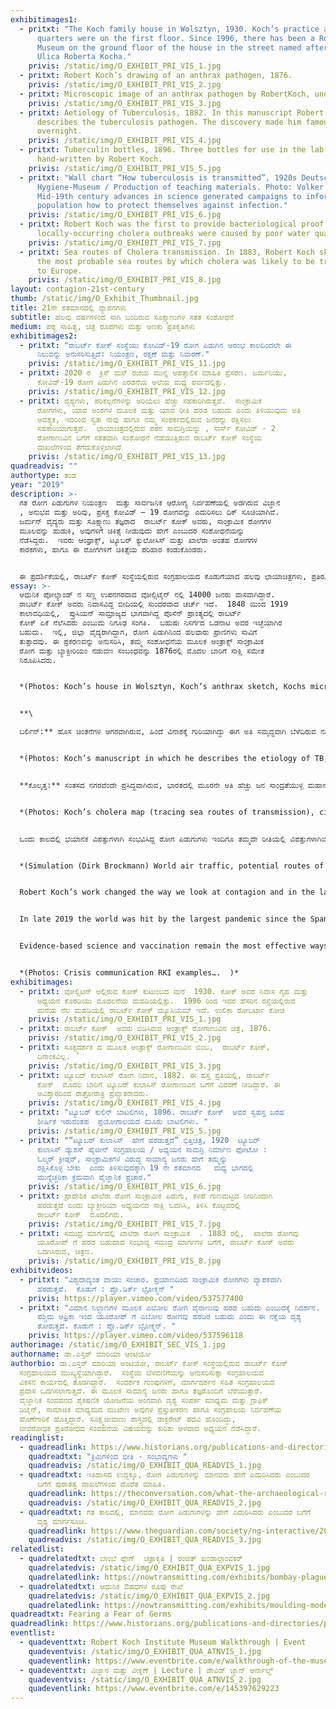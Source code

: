 ```yaml
---
exhibitimages1:
  - pritxt: "The Koch family house in Wolsztyn, 1930. Koch’s practice and the living
      quarters were on the first floor. Since 1996, there has been a Robert Koch
      Museum on the ground floor of the house in the street named after him:
      Ulica Roberta Kocha."
    privis: /static/img/O_EXHIBIT_PRI_VIS_1.jpg
  - pritxt: Robert Koch’s drawing of an anthrax pathogen, 1876.
    privis: /static/img/O_EXHIBIT_PRI_VIS_2.jpg
  - pritxt: Microscopic image of an anthrax pathogen by RobertKoch, undated.
    privis: /static/img/O_EXHIBIT_PRI_VIS_3.jpg
  - pritxt: Aetiology of Tuberculosis, 1882. In this manuscript Robert Koch first
      describes the tuberculosis pathogen. The discovery made him famous
      overnight.
    privis: /static/img/O_EXHIBIT_PRI_VIS_4.jpg
  - pritxt: Tuberculin bottles, 1896. Three bottles for use in the lab with labels
      hand-written by Robert Koch.
    privis: /static/img/O_EXHIBIT_PRI_VIS_5.jpg
  - pritxt: "Wall chart “How tuberculosis is transmitted”, 1920s Deutsches
      Hygiene-Museum / Production of teaching materials. Photo: Volker Kreidler.
      Mid-19th century advances in science generated campaigns to inform the
      population how to protect themselves against infection."
    privis: /static/img/O_EXHIBIT_PRI_VIS_6.jpg
  - pritxt: Robert Koch was the first to provide bacteriological proof that
      locally-occurring cholera outbreaks were caused by poor water quality.
    privis: /static/img/O_EXHIBIT_PRI_VIS_7.jpg
  - pritxt: Sea routes of Cholera transmission. In 1883, Robert Koch sketched out
      the most probable sea routes by which cholera was likely to be transmitted
      to Europe.
    privis: /static/img/O_EXHIBIT_PRI_VIS_8.jpg
layout: contagion-21st-century
thumb: /static/img/O_Exhibit_Thumbnail.jpg
title: 21ನೇ ಶತಮಾನದಲ್ಲಿ ವ್ಯಾಪನಗಳು
subtitle: ಹಲವು ವರ್ಷಗಳಿಂದ ಸಾಗಿ ಬಂದಿರುವ ಸೂಕ್ಷ್ಮಾಣುಗಳ ಸತತ ಸಂಶೋಧನೆ
medium: ಪಠ್ಯ ಸಾಹಿತ್ಯ, ಚಿತ್ರ ರೂಪಗಳು ಮತ್ತು ಅಣಕು ಪ್ರತಿಕೃತಿಗಳು
exhibitimages2:
  - pritxt: "ರಾಬರ್ಟ್‌ ಕೋಕ್ ಸಂಸ್ಥೆಯು ಕೋವಿಡ್‌-19 ರೋಗ ಪಿಡುಗಿನ ಆರಂಭ ಕಾಲದಿಂದಲೇ ಈ
      ನಿಲುವನ್ನು ಅನುಸರಿಸುತ್ತಿದೆ: ನಿಯಂತ್ರಣ, ರಕ್ಷಣೆ ಮತ್ತು ನಿವಾರಣೆ."
    privis: /static/img/O_EXHIBIT_PRI_VIS_11.jpg
  - pritxt: 2020 ರ  ಕ್ರಿಸ್ ಮಸ್‌ ರಜೆಯ ಮುನ್ನ ಆಪತ್ಕಾಲಿಕ ಮಾಹಿತಿ ಪ್ರಸರಣ. ಜರ್ಮನಿಯು,
      ಕೋವಿಡ್‌-19 ರೋಗ ಪಿಡುಗಿನ ಎರಡನೆಯ ಅಲೆಯ ಮಧ್ಯ ಪರ್ವದಲ್ಲಿತ್ತು.
    privis: /static/img/O_EXHIBIT_PRI_VIS_12.jpg
  - pritxt: ದೃಶ್ಯಗಳು, ಪರಿಕಲ್ಪನೆಗಳನ್ನು ಅರಿಯಲು ಹೆಚ್ಚು ಸಹಕಾರಿಗಿರುತ್ತವೆ.  ಸಾಂಕ್ರಾಮಿಕ
      ರೋಗಗಳು, ಯಾವ ಅಂಶಗಳ ಮೂಲಕ ಮತ್ತು ಯಾವ ರೀತಿ ಹರಡ ಬಹುದು ಎಂದು ತಿಳಿಯುವುದು ಅತಿ
      ಅವಶ್ಯಕ, ಇದರಿಂದ ಸ್ವತಃ ನಾವು ಹಾಗೂ ನಮ್ಮ ಸಂಪರ್ಕದಲ್ಲಿರುವ ಜನರನ್ನು ರಕ್ಷಿಸಲು
      ಸಹಕಾರಿಯಾಗುತ್ತವೆ.  ಛಾಯಾಚಿತ್ರದಲ್ಲಿರುವ ಪಠನ ಸಾಮಗ್ರಿಯನ್ನು , ಸಾರ್ಸ್‌ ಕೋವಿಡ್‌ - 2
      ರೋಗಾಣುವಿನ ಬಗೆಗೆ ಸತತವಾಗಿ ಸಂಶೋಧನೆ ನೆಡೆಯುತ್ತಿರುವ ರಾಬರ್ಟ್‌ ಕೋಕ್ ಸಂಸ್ಥೆಯ
      ದಾಖಲೆಗಳಿಂದ ತೆಗೆದುಕೊಳ್ಳಲಾಗಿದೆ
    privis: /static/img/O_EXHIBIT_PRI_VIS_13.jpg
quadreadvis: ""
authortype: ತಂಡ
year: "2019"
description: >-
  ಗತ ರೋಗ ಪಿಡುಗುಗಳ ನಿಯಂತ್ರಣ  ಮತ್ತು ಸಾರ್ವಜನಿಕ ಆರೋಗ್ಯ ನಿರ್ವಹಣೆಯಲ್ಲಿ ಅಡಗಿರುವ ವಿಜ್ಞಾನ
  , ಅನುಭವ ಮತ್ತು ಅರಿವು, ಪ್ರಸಕ್ತ ಕೋವಿಡ್‌ – 19 ರೋಗವನ್ನು ಎದುರಿಸಲು ದಿಕ್‌ ಸೂಚಿಯಾಗಿವೆ. 
  ಜರ್ಮನ್‌ ವೈದ್ಯರು ಮತ್ತು ಸೂಕ್ಷ್ಮಾಣು ತಜ್ಞರಾದ  ರಾಬರ್ಟ್‌ ಕೋಕ್ ಅವರು, ಸಾಂಕ್ರಾಮಿಕ ರೋಗಗಳ
  ಮೂಲವನ್ನು ಹುಡುಕಿ, ಅವುಗಳಿಗೆ ಚಿಕಿತ್ಸೆ ನೀಡುವುದು ಹೇಗೆ ಎಂಬುದರ ಸಂಶೋಧನೆಯನ್ನು
  ನೆಡೆಸಿದ್ದರು.  ಇವರು ಆಂಥ್ರಾಕ್ಸ್‌, ಟ್ಯೂಬರ್ ಕ್ಯುಲೋಸಿಸ್‌ ಮತ್ತು ಖಾಲೆರಾ ಅಂತಹ ರೋಗಗಳ
  ಕಾರಕಗಳು, ಹಾಗೂ ಈ ರೋಗಗಳಿಗೆ ಚಿಕಿತ್ಸೆಯ ಪರಿಹಾರ ಕಂಡುಕೊಂಡರು.  


  ಈ ಪ್ರದರ್ಶಿಕೆಯಲ್ಲಿ, ರಾಬರ್ಟ್‌ ಕೋಕ್ ಸಂಸ್ಥೆಯಲ್ಲಿರುವ ಸಂಗ್ರಹಾಲಯದ ಕೊಡುಗೆಯಾದ ಹಲವು ಛಾಯಾಚಿತ್ರಗಳು, ಪ್ರತಿರೂಪಗಳು, ಅನುಕರಣಾತ್ಮಕ ಕೃತಿಗಳು ಪ್ರದರ್ಶಿತ ಗೊಂಡಿವೆ.  ರಾಬರ್ಟ್‌ ಕೋಕ್ ಅವರು ತಮ್ಮ ಮೊದಲ ಅನ್ವೇಷಣೆಗಳನ್ನು ಕೈಗೊಂಡ  ಸ್ಥಳಗಳನ್ನು ಪ್ರಸ್ತುತ ಪಡಿಸಲಾಗಿದೆ.  ಸಾಂಕ್ರಾಮಿಕ ರೋಗಗಳ ವಿರುದ್ಧ ಮಾನವರ ಸತತ ಹೋರಾಟಗಳು ಕಾಲಾಂತರದಲ್ಲಿ ಹೇಗೆ ವಿಕಸನ ಹೊಂದಿವೆ ಎಂಬುದನ್ನು  ಚಿಂತಿಸಬೇಕಾಗಿದೆ.
essay: >-
  ಆಧುನಿಕ ಪೋಲ್ಯಾಂಡ್‌ ನ ಸಣ್ಣ ಉಪನಗರವಾದ ವೋಲ್ಸಿಟೈನ್‌ ನಲ್ಲಿ 14000 ಜನರು ವಾಸವಾಗಿದ್ದಾರೆ. 
  ರಾಬರ್ಟ್‌ ಕೋಕ್ ಅವರು ನಿವಾಸವಿದ್ದ ಬೀದಿಯಲ್ಲಿ ಸುಂದರವಾದ ಚರ್ಚ್‌ ಇದೆ.  1848 ಯಿಂದ 1919
  ಕಾಲಾವಧಿಯಲ್ಲಿ,  ಪ್ರುಸಿಯನ್‌ ಸಾಮ್ರಾಜ್ಯದ ಭಾಗವಾಗಿದ್ದ ಪೊಸೆನ್‌ ಪ್ರಾಂತ್ಯದಲ್ಲಿ ರಾಬರ್ಟ್‌
  ಕೋಕ್ ಏಕೆ ನೆಲೆಸಿದರು ಎಂಬುದು ನಿಗೂಢ ಸಂಗತಿ.  ಬಹುಷಃ ನಿಸರ್ಗದ ಒಡನಾಟ ಅವರ ಇಚ್ಛೆಯಾಗಿರ
  ಬಹುದು.  ಇಲ್ಲಿ, ಜಿಲ್ಲಾ ವೈದ್ಯರಾಗಿದ್ದಾಗ, ರೋಗ ಪಿಡುಗಿನಿಂದ ಹಲವಾರು ಪ್ರಾಣಿಗಳು ಸಾವಿಗೆ
  ತುತ್ತಾದವು. ಈ ಪ್ರಕರಣವನ್ನು ಅನುಸರಿಸಿ, ತಮ್ಮ ಸಂಶೋಧನೆಯ ಮೂಲಕ ಆಂತ್ರಾಕ್ಸ್‌ ಸಾಂಕ್ರಾಮಿಕ
  ರೋಗ ಮತ್ತು ಬ್ಯಾಕ್ಟೀರಿಯಂ ನಡುವಣ ಸಂಬಂಧವನ್ನು 1876ರಲ್ಲಿ ಮೊದಲ ಬಾರಿಗೆ ಸಾಕ್ಷಿ ಸಮೇತ
  ನಿರೂಪಿಸಿದರು.


  *(Photos: Koch’s house in Wolsztyn, Koch’s anthrax sketch, Kochs microscopic anthrax  image)* 


  **\

  ಬರ್ಲಿನ್:‌** ಹೊಸ ಚಿಂತನೆಗಳ ಆಗರವಾಗಿರುವ, ಹಿಂದೆ ವಿನಾಶಕ್ಕೆ ಗುರಿಯಾಗಿದ್ದು ಈಗ ಅತಿ ಸಮೃದ್ಧವಾಗಿ ಬೆಳೆದಿರುವ ನಗರ,  ಬರ್ಲಿನ್.‌  3.8   ದಶಲಕ್ಷ ಜನಸಂಖ್ಯೆ ಹೊಂದಿದ್ದು, ಯೋರೋಪ್ ಖಂಡದಲ್ಲೀಯೇ ಎರಡನೇ ಅತಿ ಹೆಚ್ಚು ಜನ ಸಾಂದ್ರತೆಯುಳ್ಳ ನಗರವಾಗಿದೆ.  ಎಲ್ಲ ಬಗೆಯ ಜನರು ಇಲ್ಲಿ ವಾಸವಾಗಿದ್ದಾರೆ, ಕೆಲಸ ಮಾಡುತ್ತಾರೆ.  ಕಾಬಲ್‌ಸ್ಟೋನ್‌ ಬೀದಿಗಳಲ್ಲಿ ಕುದುರೆಗಳ ನೆಡಿಗೆಯ ಸಪ್ಪಳ ಕೇಳುತ್ತಿದ್ದ ಕಾಲವೊಂದಿತ್ತು.  ಈಗ ಆಧುನಿಕ ಇಂಜಿನ್ ಗಳ ಸದ್ದು ಕೇಳಿ ಬರುತ್ತದೆ.   ಎರಡನೇ ವಿಶ್ವ ಯುದ್ಧದಲ್ಲಿ ಅನೇಕ ಭವ್ಯ ಭವನಗಳು ನಾಶವಾಗಿದ್ದರೂ, ಇನ್ನೂ ಹಲವು ಅಂತಹ ಭವನಗಳು ಇಲ್ಲಿ ಇವೆ.  ಅವುಗಳಲ್ಲಿ , ಸಾಂಕ್ರಾಮಿಕ ರೋಗಗಳ ಬಗೆಗೆ ಸಂಶೋಧನೆ ನೆಡೆಯುವ ಐತಿಹಾಸಿಕ ರಾಯಲ್‌ ಪ್ರಶಿಯನ್‌ ಸಂಸ್ಥೆಯೂ ಸಹ ಒಂದು.   1882 ರಲ್ಲಿ ಏಳರಲ್ಲಿ ಒಬ್ಬರನ್ನು ಬಲಿ ತೆಗೆದು ಕೊಳ್ಳುತ್ತಿದ್ದ ಟ್ಯೂಬರ್‌ ಕ್ಯುಲಾಸಿಸ್‌ ರೋಗದ ಮೂಲ ಕಾರಣವನ್ನು ಪತ್ತೆ ಹಚ್ಚಲು, ರಾಬರ್ಟ್‌ ಕೋಚ್,‌ ಅಪಾರ ಪ್ರಯಾಸ ಪಟ್ಟಿದ್ದರು, ಸಫಲತೆಯನ್ನೂ ಕಂಡರು.  ಅವರ ಪ್ರಯತ್ನದ ಪ್ರತೀಕವಾಗಿ ಈ ಸಂಶೋಧನಾ ಸಂಸ್ಥೆಯನ್ನು ಸ್ಥಾಪಿಸಲಾಯಿತು.


  *(Photos: Koch’s manuscript in which he describes the etiology of TB, Tuberculin bottles  from Koch, Risk communication – spread of TB)* 


  **ಕೊಲ್ಕತ್ತ:** ಸಂತಸದ ನಗರವೆಂದೇ ಪ್ರಸಿದ್ಧವಾಗಿರುವ, ಭಾರತದಲ್ಲಿ ಮೂರನೇ ಅತಿ ಹೆಚ್ಚು ಜನ ಸಾಂದ್ರತೆಯುಳ್ಳ ಮಹಾನಗರ.  14 ದಶಲಕ್ಷ ಜನ ಸಂಖ್ಯೆಯನ್ನು ಹೊಂದಿದೆ.  ಕೊಲ್ಕತ್ತ , ಬ್ರಿಟಿಷ್‌ ಸಾಮ್ರಾಜ್ಯದಲ್ಲಿ , ಒಂದು ಶತಮಾನಕ್ಕೂ ಹೆಚ್ಚು ಕಾಲ, ಭಾರತದ ಬ್ರಿಟಿಷ್‌ ಆಡಳಿತ ಪ್ರಾಂತ್ಯಗಳಿಗೆ ಮುಖ್ಯಾಲಯವಾಗಿತ್ತು.  ಕೊಲ್ಕತ್ತದಲ್ಲಿ ಭಾರತದ ಅತಿ ಪುರಾತನ  ಬಂದರು ಇದೆ. ದಿನದಲ್ಲಿ ನಗರವನ್ನು ಒಮ್ಮೆ ಸುತ್ತು ಹಾಕಿದರೆ, ಉದ್ಯಾನದ ಮಧ್ಯದಲ್ಲಿರುವ ವಿಕ್ಟೋರಿಯಾ ಮೆಮೋರಿಯಲ್‌ ತರಹದ ಸುಂದರ ತಾಣಗಳಲ್ಲಿ ವಿಶ್ರಾಂತಿ ಪಡೆಯ ಬಹುದು.  1883ರಲ್ಲಿ, ಖಾಲೆರಾ ಎಂಬ ರೋಗವು ಕೊಲ್ಕತ್ತ ನಗರದ ನಿವಾಸಿಗರನ್ನು   ಮಹಾಮಾರಿಯಾಗಿ ವ್ಯಾಪಿಸಿ ಕಾಡಿದಾಗ, ರಾಬರ್ಟ್‌ ಕೋಕ್ ಅವರು ಇಜಿಪ್ಟ್‌ ನಿಂದ ಭಾರತಕ್ಕೆ ಬರುವಂತಾಯಿತು.


  *(Photos: Koch’s cholera map (tracing sea routes of transmission), city map of Kolkata  during Koch’s time)* 


  ಒಂದು ಕಾಲದಲ್ಲಿ ಭಯಾನಕ ವಿಪತ್ತುಗಳಾಗಿ ಸಂಭವಿಸಿದ್ದ ರೋಗ ಪಿಡುಗುಗಳು ಇಂದಿಗೂ ತಮ್ಮದೇ ರೀತಿಯಲ್ಲಿ ವಿಪತ್ತುಗಳಾಗಿಯೇ ಉಳಿದಿವೆ.  ಈಗ ನಾವು ಜಾಗತಿಕ ವಿಶ್ವದಲ್ಲಿ ಇದ್ದೇವೆ.  ಅತಿಯಾದ ನಗರೀಕರಣದ ಫಲಸ್ವರೂಪವಾಗಿ, ಮಹಾ ನಗರಗಳು ಅಸ್ಥಿತ್ವಕ್ಕೆ ಬಂದಿವೆ. ಹಿಂದೆಂದೂ ಕಾಣದ ಅಂತರ್ರಾಷ್ಟ್ರೀಯ ಮಟ್ಟದ  ಪ್ರಯಾಣ ಪ್ರವಾಸಗಳನ್ನು ಕಾಣುತ್ತಿದ್ದೇವೆ.  ರಾಬರ್ಟ್‌ ಕೋಕ್  ಅಂತಹವರಿಗೆ ವಾರಗಳೇ ಹಿಡಿದಿದ್ದ ಪ್ರಯಾಣವನ್ನು ನಾವು ಕೆಲವೇ ಗಂಟೆಗಳಲ್ಲಿ ಪೂರೈಸಲು ಸಾಧ್ಯವಾಗುತ್ತಿದೆ. 1883  ರಲ್ಲಿ, ಬಡವರ ರೋಗವೆಂದೇ ಪ್ರಸಿದ್ಧವಾಗಿದ್ದಂತಹ ಖಾಲೆರಾ ರೋಗ ಪಿಡುಗು ಭಾರತದಿಂದ ಯೂರೋಪ್‌ ವರೆಗೂ ಹೇಗೆ ಸಂವನವಾಯಿತು ಎಂದು ರಾಬರ್ಟ್‌ ಕೋಚ್ ಅವರು‌ , ಸಂಭಾವ್ಯ ಸಮುದ್ರ ಮಾರ್ಗಗಳ ನಕ್ಷೆಯನ್ನು ರಚಿಸಿದ್ದರು.  ರಾಬರ್ಟ್‌ ಕೋಕ್ ಸಂಸ್ಥೆಯ ವಿಜ್ಞಾನಿಗಳು ಇಂದಿನ ದಿನಗಳಲ್ಲಿ, ವಾಯು ಮಾರ್ಗದಲ್ಲಿ ವಿಶ್ವದೆಲ್ಲೆಡೆ ಹರಡ ಬಹುದಾದ ಮಾರಣಾಂತಕ ವೈರಸ್‌ ಗಳ ಸಂವಹನದ ನಕ್ಷೆಗಳನ್ನು ಪತ್ತೆ ಮಾಡುವ ಕಾರ್ಯದಲ್ಲಿ ತೊಡಗಿದ್ದಾರೆ.


  *(Simulation (Dirk Brockmann) World air traffic, potential routes of deadly viruses)*


  Robert Koch’s work changed the way we look at contagion and in the last century we have found ways to fight infectious diseases. But what if diseases like anthrax, tuberculosis and cholera are not the biggest threats to our existence anymore?


  In late 2019 the world was hit by the largest pandemic since the Spanish flu of 1918. COVID-19 has resulted in more than a 100 milliion cases and cost over 2.5 million lives worldwide.


  Evidence-based science and vaccination remain the most effective ways of preventing and treating infection. So how worried should we really be, when we start to see the cracks in these concrete structures now holding the world of infectious medicine together? What should we do when we find that the rate at which these cracks get bigger surpasses our ability to fix them? Today, many have lost faith in science, and evidence-based knowledge appears less likely to be accepted than fake news and rumours which often feed on our inner fears and emotions. Have we gone against our most powerful allies in the battle against infectious disease and is this contagion of disbelief spreading faster than a deadly virus?


  *(Photos: Crisis communication RKI examples….  )*
exhibitimages:
  - pritxt: ವೋಲ್ಸಿಟಿನ್‌ ಅಲ್ಲಿರುವ ಕೋಕ್ ಕುಟುಂಬದ ಮನೆ  1930. ಕೋಕ್ ಅವರ ನಿವಾಸ ಗೃಹ ಮತ್ತು
      ಅಧ್ಯಯನ ಕೊಠಡಿಯು ಮೊದಲನೆಯ ಮಹಡಿಯಲ್ಲಿತ್ತು.  1996 ರಿಂದ ಇವರ ಹೆಸರಿನ ರಸ್ತೆಯಲ್ಲಿರುವ
      ಮನೆಯ ನೆಲ ಮಹಡಿಯಲ್ಲಿ ರಾಬರ್ಟ್‌ ಕೋಕ್ ಮ್ಯೂಸಿಯಮ್‌ ಇದೆ. ಉಲಿಕಾ ರೋಬರ್ಟಾ ಕೋಚ
    privis: /static/img/O_EXHIBIT_PRI_VIS_1.jpg
  - pritxt: ರಾಬರ್ಟ್‌ ಕೋಕ್  ಅವರು ಬಿಡಿಸಿರುವ ಆಂತ್ರಾಕ್ಸ್‌ ರೋಗಾಣುವಿನ ಚಿತ್ರ, 1876.
    privis: /static/img/O_EXHIBIT_PRI_VIS_2.jpg
  - pritxt: ಸೂಕ್ಷ್ಮದರ್ಶಕ ದ ಮೂಲಕ ಆಂತ್ರಾಕ್ಸ್‌ ರೋಗಾಣುವಿನ ಬಿಂಬ,  ರಾಬರ್ಟ್‌ ಕೋಕ್,
      ದಿನಾಂಕವಿಲ್ಲ.
    privis: /static/img/O_EXHIBIT_PRI_VIS_3.jpg
  - pritxt: ಟ್ಯೂಬರ್‌ ಕುಲಾಸಿಸ್‌ ರೋಗ ನಿದಾನ, 1882. ಈ ಹಸ್ತ ಪ್ರತಿಯಲ್ಲಿ, ರಾಬರ್ಟ್‌
      ಕೋಕ್  ಮೊದಲ ಬಾರಿಗೆ ಟ್ಯೂಬರ್‌ ಕುಲಾಸಿಸ್‌ ರೋಗಾಣುವಿನ ಬಗೆಗೆ ವಿವರಣೆ ನೀಡಿದ್ದಾರೆ. ಈ
      ಅವಿಶ್ಕಾರದಿಂದ ರಾತ್ರೋರಾತ್ರಿ ಪ್ರಖ್ಯಾತರಾದರು.
    privis: /static/img/O_EXHIBIT_PRI_VIS_4.jpg
  - pritxt: "ಟ್ಯೂಬರ್‌ ಕುಲಿನ್‌ ಬಾಟಲಿಗಳು, 1896. ರಾಬರ್ಟ್‌ ಕೋಕ್  ಅವರ ಸ್ವಹಸ್ತ ಬರಹ
      ಶೀರ್ಷಿಕೆ ಇರುವಂತಹ  ಪ್ರಯೋಗಾಲಯದ ಮೂರು ಬಾಟಲಿಗಳು. "
    privis: /static/img/O_EXHIBIT_PRI_VIS_5.jpg
  - pritxt: "“ಟ್ಯೂಬರ್‌ ಕುಲಾಸಿಸ್‌  ಹೇಗೆ ಹರಡುತ್ತದೆ” ಭಿತ್ತಿಚಿತ್ರ, 1920  ಟ್ಯೂಬರ್‌
      ಕುಲಾಸಿಸ್‌ ಡ್ಯುಶಸ್‌ ಹೈಜೀನ್‌ ಸಂಗ್ರಹಾಲಯ / ಅಧ್ಯಯನ ಸಾಮಗ್ರಿ ನಿರ್ಮಾಣ ಫೋಟೋ :
      ಓಲ್ಕರ್‌ ಕ್ರೀಡ್ಲರ್‌, ಸಾಂಕ್ರಾಮಿಕಗಳ ವಿರುದ್ಧ ಸಾಮಾನ್ಯ ಜನರು ಹೇಗೆ ತಮ್ಮನ್ನು
      ರಕ್ಷಿಸಿಕೊಳ್ಳ ಬೇಕು  ಎಂದು ತಿಳಿಸುವುದಕ್ಕಾಗಿ 19 ನೇ ಶತಮಾನದ   ಮಧ್ಯ ಭಾಗದಲ್ಲಿ
      ಮುನ್ನೆಚ್ಚರಿಕಾ ಕ್ರಮವಾಗಿ ವೈಜ್ಞಾನಿಕ ಪ್ರಚಾರ."
    privis: /static/img/O_EXHIBIT_PRI_VIS_6.jpg
  - pritxt: ಪ್ರಾದೇಶಿಕ ಖಾಲೆರಾ ರೋಗ ಸಾಂಕ್ರಾಮಿಕ ಪಿಡುಗು, ಕಳಪೆ ಗುಣಮಟ್ಟದ ನೀರಿನಿಂದಾಗಿ
      ಹರಡುತ್ತದೆ ಎಂದು ಬ್ಯಾಕ್ಟೀರಿಯಾ ಅಧ್ಯಯನದ ಸಾಕ್ಷಿ ಒದಗಿಸಿ, ತಿಳಿಸಿ ಕೊಟ್ಟವರಲ್ಲಿ
      ರಾಬರ್ಟ್‌ ಕೋಕ್  ಮೊದಲಿಗರು.
    privis: /static/img/O_EXHIBIT_PRI_VIS_7.jpg
  - pritxt: ಸಮುದ್ರ ಮಾರ್ಗದಲ್ಲಿ ಖಾಲೆರಾ ರೋಗ ಸಾಂಕ್ರಾಮಿಕ  . 1883 ರಲ್ಲಿ,  ಖಾಲೆರಾ ರೋಗವು
      ಯೂರೋಪ್‌ ಗೆ ಹರಡ ಬಹುದಾದ ಸಂಭಾವ್ಯ ಸಮುದ್ರ ಮಾರ್ಗಗಳ ಬಗೆಗೆ, ರಾಬರ್ಟ್‌ ಕೋಕ್ ಅವರು
      ಒದಗಿಸಿರುವ, ಚಿತ್ರಣ.
    privis: /static/img/O_EXHIBIT_PRI_VIS_8.jpg
exhibitvideos:
  - pritxt: "ವಿಶ್ವದಾದ್ಯಂತ ವಾಯು ಸಂಚಾರ. ಪ್ರಯಾಣದಿಂದ ಸಾಂಕ್ರಾಮಿಕ ರೋಗಗಳು ವ್ಯಾಪಕವಾಗಿ
      ಹರಡುತ್ತವೆ.  ಕೊಡುಗೆ : ಪ್ರೊ.ಡಿರ್ಕ್‌ ಬ್ರೋಕ್ಮನ್‌ "
    privis: https://player.vimeo.com/video/537577400
  - pritxt: "ವಿಮಾನ ನಿಲ್ದಾಣಗಳ ಮೂಲಕ ಎಬೋಲ ರೋಗ ವೈರಾಣುವು ಹರಡ ಬಹುದು ಎಂಬುದಕ್ಕೆ ನಿದರ್ಶನ.
      ಪಶ್ಚಿಮ ಆಫ್ರಿಕಾ ಇಂದ ಯೂರೋಪ್‌ ಗೆ ಎಬೋಲ ರೋಗವು ಹರಡಿರ ಬಹುದು ಎಂದು ಈ ನಕ್ಷೆಯ ದೃಶ್ಯ
      ತೋರುತ್ತದೆ. ಕೊಡುಗೆ : ಪ್ರೊ.ಡಿರ್ಕ್‌ ಬ್ರೋಕ್ಮನ್‌. "
    privis: https://player.vimeo.com/video/537596118
authorimage: /static/img/O_EXHIBIT_SEC_VIS_1.jpg
authorname: ಡಾ.ಎಸ್ತರ್‌ ಮಾರಿಯಾ ಆಂಟಿಯೋ
authorbio: ಡಾ.ಎಸ್ತರ್‌ ಮಾರಿಯಾ ಆಂಟಿಯೋ, ರಾಬರ್ಟ್‌ ಕೋಕ್ ಸಂಸ್ಥೆಯಲ್ಲಿರುವ ರಾಬರ್ಟ್‌ ಕೋಕ್
  ಸಂಗ್ರಹಾಲಯದ ಮುಖ್ಯಸ್ಥೆಯಾಗಿದ್ದಾರೆ.  ಸಂಸ್ಥೆಯ ಬೆಳವಣಿಗೆಯನ್ನು ಅನುಸರಿಸುತ್ತಾ ಸಂಗ್ರಹಾಲಯದ
  ವಿಕಸನ ಕಾರ್ಯದಲ್ಲಿ ತೊಡಗಿದ್ದಾರೆ.  ಸಂದರ್ಶಕ ಗುಂಪುಗಳಿಗೆ, ಮಾರ್ಗದರ್ಶನ ಸಹಿತ ಸಂಗ್ರಹಾಲಯದ
  ಪ್ರವಾಸ ಒದಗಿಸಲಾಗುತ್ತದೆ. ಈ ಮೂಲಕ ಸಾಮಾನ್ಯ ಜನರು ಹಾಗೂ ತಜ್ಞರೊಂದಿಗೆ ಬೆರೆಯುತ್ತಾರೆ. 
  ವೈಜ್ಞಾನಿಕ ಸಂವಹನದ ಶೈಕಷಣಿಕ ಯೋಜನೆಯ ಅಂಗವಾಗಿ ದೃಶ್ಯ ಸಂಪರ್ಕ ಮಾಧ್ಯಮ ಮತ್ತು ಗ್ರಾಫಿಕ್‌
  ಡಿಜೈನ್‌, ಸಾಮಾಜಿಕ ಮಾಧ್ಯಮದ ಮುಖೇಣ ಅವುಗಳ ಪ್ರಸ್ತುತೀಕರಣ ಹಾಗೂ ಸಂಗ್ರಹಾಲಯ ನಿರ್ವಹಣೆಯ
  ಹೊಣೆಗಾರಿಕೆ ಹೊತ್ತಿದ್ದಾರೆ. ಸೂಕ್ಷ್ಮಜೀವಾಣು ಶಾಸ್ತ್ರದಲ್ಲಿ ಡಾಕ್ಟರೇಟ್‌ ಪದವಿ ಹೊಂದಿದ್ದು,
  ಜೀವರೋಧಕ ಪ್ರತಿರೋಧದ ಸಂವಹನೆಯ ವಿಷಯವನ್ನು ಕುರಿತು ಆಳವಾದ ಅಧ್ಯಯನ ನೆಡೆಸಿದ್ದಾರೆ.
readinglist:
  - quadreadlink: https://www.historians.org/publications-and-directories/perspectives-on-history/october-2020/fearing-a-fear-of-germs-how-did-the-surgical-mask-transform-from-a-sign-of-bigotry-to-a-sign-of-care
    quadreadtxt: "ಕ್ರಿಮಿಗಳಿಂದ ಭೀತಿ - ಸಂಭಾವ್ಯಗಳು "
    quadreadvis: /static/img/O_EXHIBIT_QUA_READVIS_1.jpg
  - quadreadtxt: ಇತಿಹಾಸದ ಉದ್ದಕ್ಕೂ, ರೋಗ ಪಿಡುಗುಗಳನ್ನು ಮಾನವರು ಹೇಗೆ ಎದುರಿಸಿದರು ಎಂಬುದರ
      ಬಗೆಗೆ ಪುರಾತತ್ವ ದಾಖಲೆಗಳಿಂದ ದೊರೆತ ಮಾಹಿತಿ.
    quadreadlink: https://theconversation.com/what-the-archaeological-record-reveals-about-epidemics-throughout-history-and-the-human-response-to-them-138408
    quadreadvis: /static/img/O_EXHIBIT_QUA_READVIS_2.jpg
  - quadreadtxt: ಗತ ಕಾಲದಲ್ಲಿ, ಮಾನವರು ರೋಗ ಪಿಡುಗುಗಳನ್ನು ಹೇಗೆ ಎದುರಿಸಿದರು ಎಂಬುದರ ಬಗೆಗೆ
      ದೃಶ್ಯ ಮಾರ್ಗಸೂಚಿ.
    quadreadlink: https://www.theguardian.com/society/ng-interactive/2020/apr/29/how-humans-have-reacted-to-pandemics-through-history-a-visual-guide
    quadreadvis: /static/img/O_EXHIBIT_QUA_READVIS_3.jpg
relatedlist:
  - quadrelatedtxt: ಬಾಂಬೆ ಪ್ಲೇಗ್‌  ಚಿತ್ರಾಕೃತಿ | ರಂಜಿತ್‌ ಖಂಡಾಲ್ಗಾಂವಕರ್‌
    quadrelatedvis: /static/img/O_EXHIBIT_QUA_EXPVIS_1.jpg
    quadrelatedlink: https://nowtransmitting.com/exhibits/bombay-plague/
  - quadrelatedtxt: ಆಧುನಿಕ ಔಷಧಗಳ ರೂಪು ರೇಖೆ
    quadrelatedvis: /static/img/O_EXHIBIT_QUA_EXPVIS_2.jpg
    quadrelatedlink: https://nowtransmitting.com/exhibits/moulding-modern-medicine/
quadreadtxt: Fearing a Fear of Germs
quadreadlink: https://www.historians.org/publications-and-directories/perspectives-on-history/october-2020/fearing-a-fear-of-germs-how-did-the-surgical-mask-transform-from-a-sign-of-bigotry-to-a-sign-of-care
eventlist:
  - quadeventtxt: Robert Koch Institute Museum Walkthrough | Event
    quadeventvis: /static/img/O_EXHIBIT_QUA_ATNVIS_1.jpg
    quadeventlink: https://www.eventbrite.com/e/walkthrough-of-the-museum-at-robert-koch-institute-event-registration-148309895891
  - quadeventtxt: ವಿಜ್ಞಾನ ಮತ್ತು ವೀಕ್ಞಣೆ | Lecture | ಡೇವಿಡ್‌ ಜ್ಹಾನ್‌ ಆರ್ನಾಲ್ಡ್‌
    quadeventvis: /static/img/O_EXHIBIT_QUA_ATNVIS_2.jpg
    quadeventlink: https://www.eventbrite.com/e/145397629223
---
```

